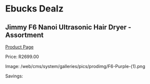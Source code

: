 
# Ebucks Dealz
## Jimmy F6 Nanoi Ultrasonic Hair Dryer - Assortment
[Product Page](https://www.ebucks.com/web/shop/productSelected.do?prodId=1069050386&catId=1186086453)

Price: R2699.00

Image: /web/cms/system/galleries/pics/prodimg/F6-Purple-(1).png

Savings: 


	